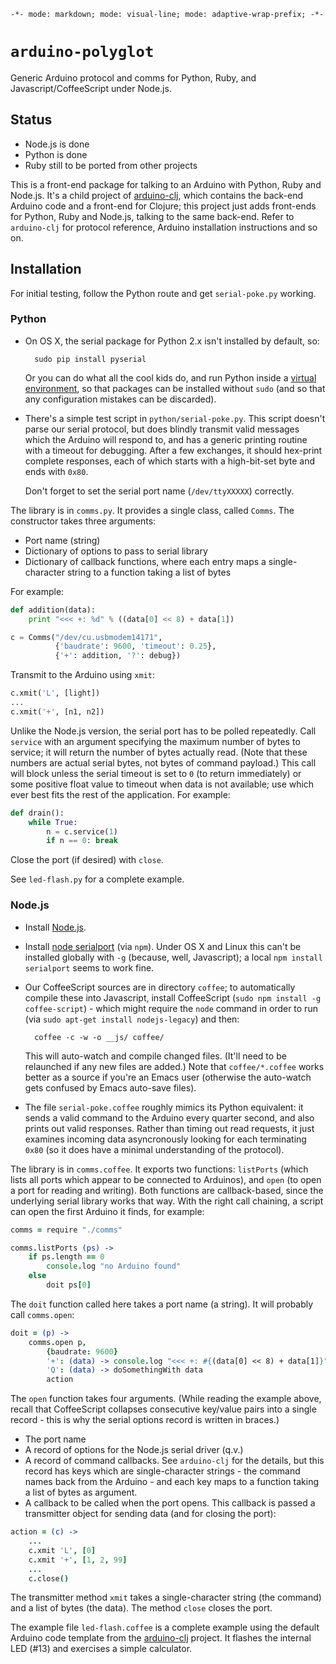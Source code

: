 `-*- mode: markdown; mode: visual-line; mode: adaptive-wrap-prefix; -*-`

# `arduino-polyglot`

Generic Arduino protocol and comms for Python, Ruby, and Javascript/CoffeeScript under Node.js.

## Status

- Node.js is done
- Python is done
- Ruby still to be ported from other projects

This is a front-end package for talking to an Arduino with Python, Ruby and Node.js. It's a child project of [arduino-clj](https://github.com/cassiel/arduino-clj), which contains the back-end Arduino code and a front-end for Clojure; this project just adds front-ends for Python, Ruby and Node.js, talking to the same back-end. Refer to `arduino-clj` for protocol reference, Arduino installation instructions and so on.

## Installation

For initial testing, follow the Python route and get `serial-poke.py` working.

### Python

- On OS X, the serial package for Python 2.x isn't installed by default, so:

        sudo pip install pyserial
        
  Or you can do what all the cool kids do, and run Python inside a [virtual environment](http://docs.python-guide.org/en/latest/dev/virtualenvs/), so that packages can be installed without `sudo` (and so that any configuration mistakes can be discarded).

- There's a simple test script in `python/serial-poke.py`. This script doesn't parse our serial protocol, but does blindly transmit valid messages which the Arduino will respond to, and has a generic printing routine with a timeout for debugging. After a few exchanges, it should hex-print complete responses, each of which starts with a high-bit-set byte and ends with `0x80`.

  Don't forget to set the serial port name (`/dev/ttyXXXXX`) correctly.
  
The library is in `comms.py`. It provides a single class, called `Comms`. The constructor takes three arguments:

- Port name (string)
- Dictionary of options to pass to serial library
- Dictionary of callback functions, where each entry maps a single-character string to a function taking a list of bytes

For example:

```python
def addition(data):
    print "<<< +: %d" % ((data[0] << 8) + data[1])

c = Comms("/dev/cu.usbmodem14171",
          {'baudrate': 9600, 'timeout': 0.25},
          {'+': addition, '?': debug})
```

Transmit to the Arduino using `xmit`:

```python
c.xmit('L', [light])
...
c.xmit('+', [n1, n2])
```

Unlike the Node.js version, the serial port has to be polled repeatedly. Call `service` with an argument specifying the maximum number of bytes to service; it will return the number of bytes actually read. (Note that these numbers are actual serial bytes, not bytes of command payload.) This call will block unless the serial timeout is set to `0` (to return immediately) or some positive float value to timeout when data is not available; use which ever best fits the rest of the application. For example:

```python
def drain():
    while True:
        n = c.service(1)
        if n == 0: break
```

Close the port (if desired) with `close`.

See `led-flash.py` for a complete example.

### Node.js

- Install [Node.js](https://nodejs.org/).
- Install [node serialport](https://github.com/voodootikigod/node-serialport) (via `npm`). Under OS X and Linux this can't be installed globally with `-g` (because, well, Javascript); a local `npm install serialport` seems to work fine.
- Our CoffeeScript sources are in directory `coffee`; to automatically compile these into Javascript, install CoffeeScript (`sudo npm install -g coffee-script`) - which might require the `node` command in order to run (via `sudo apt-get install nodejs-legacy`) and then:

        coffee -c -w -o __js/ coffee/
        
  This will auto-watch and compile changed files. (It'll need to be relaunched if any new files are added.) Note that `coffee/*.coffee` works better as a source if you're an Emacs user (otherwise the auto-watch gets confused by Emacs auto-save files).
- The file `serial-poke.coffee` roughly mimics its Python equivalent: it sends a valid command to the Arduino every quarter second, and also prints out valid responses. Rather than timing out read requests, it just examines incoming data asyncronously looking for each terminating `0x80` (so it does have a minimal understanding of the protocol).

The library is in `comms.coffee`. It exports two functions: `listPorts` (which lists all ports which appear to be connected to Arduinos), and `open` (to open a port for reading and writing). Both functions are callback-based, since the underlying serial library works that way. With the right call chaining, a script can open the first Arduino it finds, for example:

```coffee
comms = require "./comms"

comms.listPorts (ps) ->
    if ps.length == 0
        console.log "no Arduino found"
    else
        doit ps[0]
```

The `doit` function called here takes a port name (a string). It will probably call `comms.open`:

```coffee
doit = (p) ->
    comms.open p,
        {baudrate: 9600}
        '+': (data) -> console.log "<<< +: #{(data[0] << 8) + data[1]}"
        'Q': (data) -> doSomethingWith data
        action
```

The `open` function takes four arguments. (While reading the example above, recall that CoffeeScript collapses consecutive key/value pairs into a single record - this is why the serial options record is written in braces.)

- The port name
- A record of options for the Node.js serial driver (q.v.)
- A record of command callbacks. See `arduino-clj` for the details, but this record has keys which are single-character strings - the command names back from the Arduino - and each key maps to a function taking a list of bytes as argument.
- A callback to be called when the port opens. This callback is passed a transmitter object for sending data (and for closing the port):

```coffee
action = (c) ->
    ...
    c.xmit 'L', [0]
    c.xmit '+', [1, 2, 99]
    ...
    c.close()
```

The transmitter method `xmit` takes a single-character string (the command) and a list of bytes (the data). The method `close` closes the port.

The example file `led-flash.coffee` is a complete example using the default Arduino code template from the [arduino-clj](https://github.com/cassiel/arduino-clj) project. It flashes the internal LED (#13) and exercises a simple calculator.
